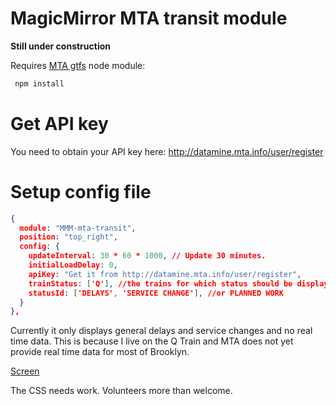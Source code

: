 # MagicMirror MTA transit module

**Still under construction**

Requires [MTA gtfs](https://github.com/aamaliaa/mta-gtfs) node module:
```bash
 npm install
 ```

# Get API key

You need to obtain your API key here: http://datamine.mta.info/user/register


# Setup config file

```json
{
  module: "MMM-mta-transit",
  position: "top_right",
  config: {
    updateInterval: 30 * 60 * 1000, // Update 30 minutes.
    initialLoadDelay: 0,
    apiKey: "Get it from http://datamine.mta.info/user/register",   
    trainStatus: ['Q'], //the trains for which status should be displayed
    statusId: ['DELAYS', 'SERVICE CHANGE'], //or PLANNED WORK     
  }
},
```

Currently it only displays general delays and service changes and no real time data.
This is because I live on the Q Train and MTA does not yet provide real time data for most of Brooklyn.

[Screen](screen.png)

The CSS needs work. Volunteers more than welcome.



